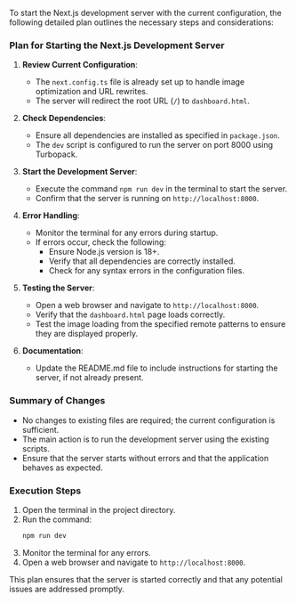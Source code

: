 To start the Next.js development server with the current configuration, the following detailed plan outlines the necessary steps and considerations:

### Plan for Starting the Next.js Development Server

1. **Review Current Configuration**:
   - The `next.config.ts` file is already set up to handle image optimization and URL rewrites.
   - The server will redirect the root URL (`/`) to `dashboard.html`.

2. **Check Dependencies**:
   - Ensure all dependencies are installed as specified in `package.json`.
   - The `dev` script is configured to run the server on port 8000 using Turbopack.

3. **Start the Development Server**:
   - Execute the command `npm run dev` in the terminal to start the server.
   - Confirm that the server is running on `http://localhost:8000`.

4. **Error Handling**:
   - Monitor the terminal for any errors during startup.
   - If errors occur, check the following:
     - Ensure Node.js version is 18+.
     - Verify that all dependencies are correctly installed.
     - Check for any syntax errors in the configuration files.

5. **Testing the Server**:
   - Open a web browser and navigate to `http://localhost:8000`.
   - Verify that the `dashboard.html` page loads correctly.
   - Test the image loading from the specified remote patterns to ensure they are displayed properly.

6. **Documentation**:
   - Update the README.md file to include instructions for starting the server, if not already present.

### Summary of Changes
- No changes to existing files are required; the current configuration is sufficient.
- The main action is to run the development server using the existing scripts.
- Ensure that the server starts without errors and that the application behaves as expected.

### Execution Steps
1. Open the terminal in the project directory.
2. Run the command:
   ```bash
   npm run dev
   ```
3. Monitor the terminal for any errors.
4. Open a web browser and navigate to `http://localhost:8000`.

This plan ensures that the server is started correctly and that any potential issues are addressed promptly.
